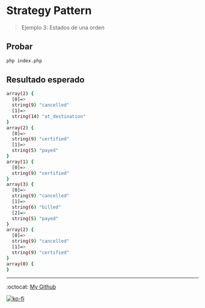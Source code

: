 # Strategy Pattern

> Ejemplo 3: Estados de una orden

## Probar

```bash
php index.php
```

## Resultado esperado

```bash
array(2) {
  [0]=>
  string(9) "cancelled"      
  [1]=>
  string(14) "at_destination"
}
array(2) {
  [0]=>
  string(9) "certified"      
  [1]=>
  string(5) "payed"
}
array(1) {
  [0]=>
  string(9) "certified"      
}
array(3) {
  [0]=>
  string(9) "cancelled"
  [1]=>
  string(6) "billed"
  [2]=>
  string(5) "payed"
}
array(2) {
  [0]=>
  string(9) "cancelled"
  [1]=>
  string(9) "certified"
}
array(0) {
}
```

---

:octocat: [My Github](https://github.com/FernandoCalmet)

[![ko-fi](https://www.ko-fi.com/img/githubbutton_sm.svg)](https://ko-fi.com/T6T41JKMI)
